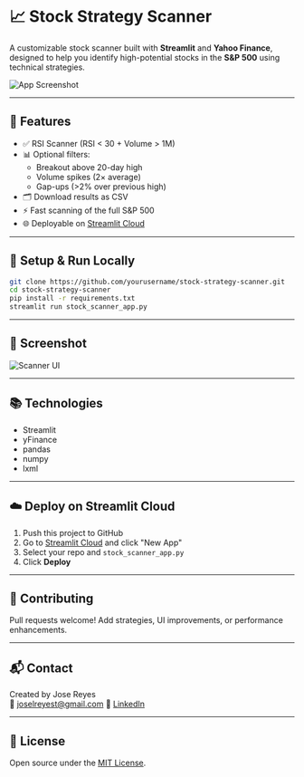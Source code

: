 # 📈 Stock Strategy Scanner

A customizable stock scanner built with **Streamlit** and **Yahoo Finance**, designed to help you identify high-potential stocks in the **S&P 500** using technical strategies.

![App Screenshot](https://raw.githubusercontent.com/yourusername/your-repo-name/main/screenshot.png) <!-- Optional: Add your app screenshot here -->

---

## 🚀 Features

- ✅ RSI Scanner (RSI < 30 + Volume > 1M)
- 📊 Optional filters:
  - Breakout above 20-day high
  - Volume spikes (2× average)
  - Gap-ups (>2% over previous high)
- 🗂️ Download results as CSV
- ⚡ Fast scanning of the full S&P 500
- 🌐 Deployable on [Streamlit Cloud](https://streamlit.io/cloud)

---

## 🔧 Setup & Run Locally

```bash
git clone https://github.com/yourusername/stock-strategy-scanner.git
cd stock-strategy-scanner
pip install -r requirements.txt
streamlit run stock_scanner_app.py
```

---

## 📸 Screenshot

<!-- Replace this with a real screenshot -->
![Scanner UI](https://via.placeholder.com/800x400?text=App+Screenshot)

---

## 📚 Technologies

- Streamlit
- yFinance
- pandas
- numpy
- lxml

---

## ☁️ Deploy on Streamlit Cloud

1. Push this project to GitHub
2. Go to [Streamlit Cloud](https://streamlit.io/cloud) and click "New App"
3. Select your repo and `stock_scanner_app.py`
4. Click **Deploy**

---

## 🙌 Contributing

Pull requests welcome! Add strategies, UI improvements, or performance enhancements.

---

## 📬 Contact

Created by Jose Reyes  
📧 joselreyest@gmail.com 
🔗 [LinkedIn](https://linkedin.com/in/jreyest)

---

## 📝 License

Open source under the [MIT License](LICENSE).

